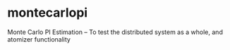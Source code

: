 # montecarlopi
Monte Carlo PI Estimation – To test the distributed system as a whole, and atomizer functionality
